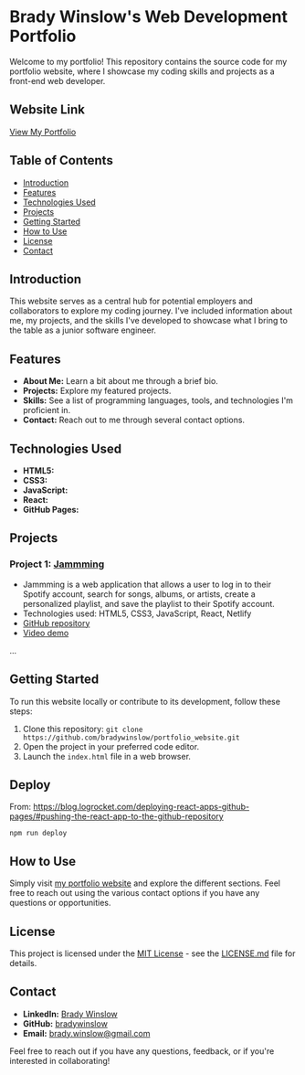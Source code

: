 # Brady Winslow's Web Development Portfolio

Welcome to my portfolio! This repository contains the source code for my portfolio website, where I showcase my coding skills and projects as a front-end web developer.

## Website Link
[View My Portfolio](https://bradywinslow.com)

## Table of Contents
- [Introduction](#introduction)
- [Features](#features)
- [Technologies Used](#technologies-used)
- [Projects](#projects)
- [Getting Started](#getting-started)
- [How to Use](#how-to-use)
- [License](#license)
- [Contact](#contact)

## Introduction
This website serves as a central hub for potential employers and collaborators to explore my coding journey. I've included information about me, my projects, and the skills I've developed to showcase what I bring to the table as a junior software engineer.

## Features
- **About Me:** Learn a bit about me through a brief bio.
- **Projects:** Explore my featured projects.
- **Skills:** See a list of programming languages, tools, and technologies I'm proficient in.
- **Contact:** Reach out to me through several contact options.

## Technologies Used
- **HTML5:**
- **CSS3:**
- **JavaScript:**
- **React:**
- **GitHub Pages:**

## Projects
### Project 1: [Jammming](https://curious-salamander-cadf27.netlify.app/)
- Jammming is a web application that allows a user to log in to their Spotify account, search for songs, albums, or artists, create a personalized playlist, and save the playlist to their Spotify account.
- Technologies used: HTML5, CSS3, JavaScript, React, Netlify
- [GitHub repository](https://github.com/bradywinslow/jammming)
- [Video demo](https://www.loom.com/share/0a9dc973ed68446bbfb6d4d263c4ea33?sid=97e9cb79-155d-4df3-a326-9ca30cfffe1d)

...

## Getting Started
To run this website locally or contribute to its development, follow these steps:

1. Clone this repository: `git clone https://github.com/bradywinslow/portfolio_website.git`
2. Open the project in your preferred code editor.
3. Launch the `index.html` file in a web browser.

## Deploy
From: https://blog.logrocket.com/deploying-react-apps-github-pages/#pushing-the-react-app-to-the-github-repository
```
npm run deploy
```

## How to Use
Simply visit [my portfolio website](https://bradywinslow.com) and explore the different sections. Feel free to reach out using the various contact options if you have any questions or opportunities.

## License
This project is licensed under the [MIT License](LICENSE.md) - see the [LICENSE.md](LICENSE.md) file for details.

## Contact
- **LinkedIn:** [Brady Winslow](https://www.linkedin.com/in/bradywinslow/)
- **GitHub:** [bradywinslow](https://github.com/bradywinslow)
- **Email:** brady.winslow@gmail.com

Feel free to reach out if you have any questions, feedback, or if you're interested in collaborating!
